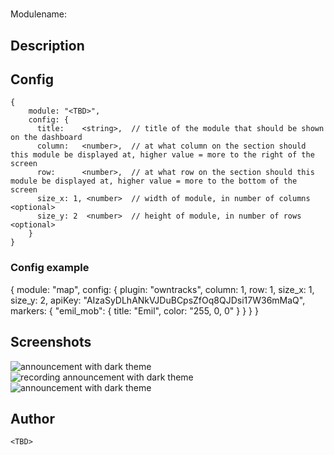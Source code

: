 # <TBD>

Modulename: <TBD>


## Description

<TBD>


## Config

    {
        module: "<TBD>",
        config: {
          title:    <string>,  // title of the module that should be shown on the dashboard
          column:   <number>,  // at what column on the section should this module be displayed at, higher value = more to the right of the screen
          row:      <number>,  // at what row on the section should this module be displayed at, higher value = more to the bottom of the screen
          size_x: 1, <number>  // width of module, in number of columns <optional>
          size_y: 2  <number>  // height of module, in number of rows <optional>
        }
    }


### Config example

{
        module: "map",
        config: {
          plugin: "owntracks",
          column: 1,
          row: 1,
          size_x: 1,
          size_y: 2,
          apiKey: "AIzaSyDLhANkVJDuBCpsZfOq8QJDsi17W36mMaQ",
          markers: {
            "emil_mob": {
              title: "Emil",
      				color: "255, 0, 0"
            }
          }
        }
      }

## Screenshots

![announcement with dark theme](doc/announce-dark.png "Announce - dark theme") &nbsp; ![ recording announcement with dark theme](doc/announce-dark-recording.png "Announce - recording announcement") &nbsp; ![announcement with dark theme](doc/announce-light.png "Announce - light theme")


## Author

    <TBD>
